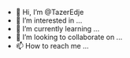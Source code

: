 - 👋 Hi, I’m @TazerEdje
- 👀 I’m interested in ...
- 🌱 I’m currently learning ...
- 💞️ I’m looking to collaborate on ...
- 📫 How to reach me ...

<!---
TazerEdje/TazerEdje is a ✨ special ✨ repository because its `README.md` (this file) appears on your GitHub profile.
You can click the Preview link to take a look at your changes.
--->
